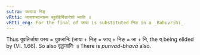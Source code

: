 ```yaml
---
sutra: जायाया निङ्
vRtti: जायाशब्दान्तस्य बहुव्रीहेर्निङादेशो भवति ॥
vRtti_eng: For the final of जाया is substituted निङ in a _Bahuvrihi_.
---
```

Thus युवतिर्जाया यस्य = युवजानिः (जाया + निङ् = जाय् + निङ् = जा + नि, the य् being elided by (VI. 1.66). So also वृद्धजानिः ॥ There is _punvad_-_bhava_ also. 
